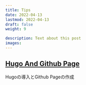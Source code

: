 ```yaml
---
title: Tips
date: 2022-04-13
lastmod: 2022-04-13
draft: false
weight: 9

description: Text about this post
images:
---
```


## [Hugo And Github Page](./hugoandgithubpage)

Hugoの導入とGithub Pageの作成
